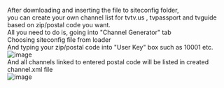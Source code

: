 After downloading and inserting the file to siteconfig folder,<br>
you can create your own channel list for tvtv.us , tvpassport and tvguide based on zip/postal code you want.<br>
All you need to do is, going into "Channel Generator" tab<br>
Choosing siteconfig file from loader<br>
And typing your zip/postal code into "User Key" box such as 10001 etc.<br>
![image](https://user-images.githubusercontent.com/97025515/152794009-0216c4bf-e8a8-47cb-a49d-0d3a4535a195.png)
<br>And all channels linked to entered postal code will be listed in created channel.xml file<br>
![image](https://user-images.githubusercontent.com/97025515/152793944-5c926010-12a9-4172-9c41-2df88de31393.png)
